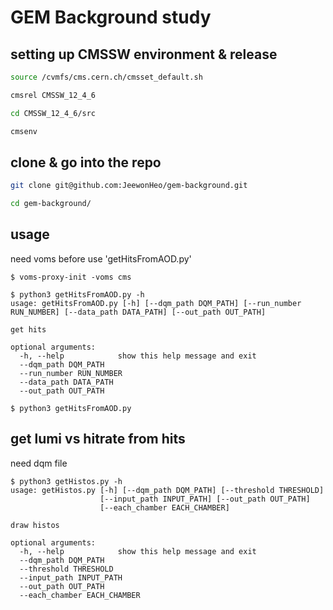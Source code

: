 # GEM Background study

## setting up CMSSW environment & release
```bash
source /cvmfs/cms.cern.ch/cmsset_default.sh

cmsrel CMSSW_12_4_6

cd CMSSW_12_4_6/src

cmsenv

```

## clone & go into the repo
```bash
git clone git@github.com:JeewonHeo/gem-background.git

cd gem-background/
```

## usage
need voms before use 'getHitsFromAOD.py'
```console
$ voms-proxy-init -voms cms

$ python3 getHitsFromAOD.py -h
usage: getHitsFromAOD.py [-h] [--dqm_path DQM_PATH] [--run_number RUN_NUMBER] [--data_path DATA_PATH] [--out_path OUT_PATH]

get hits

optional arguments:
  -h, --help            show this help message and exit
  --dqm_path DQM_PATH
  --run_number RUN_NUMBER
  --data_path DATA_PATH
  --out_path OUT_PATH

$ python3 getHitsFromAOD.py
```

## get lumi vs hitrate from hits
need dqm file
```console
$ python3 getHistos.py -h
usage: getHistos.py [-h] [--dqm_path DQM_PATH] [--threshold THRESHOLD]
                    [--input_path INPUT_PATH] [--out_path OUT_PATH]
                    [--each_chamber EACH_CHAMBER]

draw histos

optional arguments:
  -h, --help            show this help message and exit
  --dqm_path DQM_PATH
  --threshold THRESHOLD
  --input_path INPUT_PATH
  --out_path OUT_PATH
  --each_chamber EACH_CHAMBER
```
